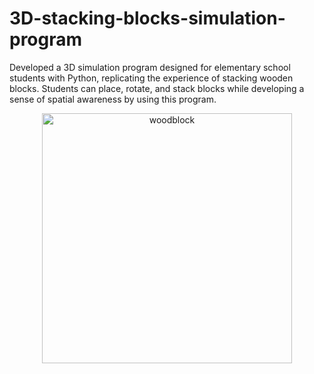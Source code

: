 # 3D-stacking-blocks-simulation-program
Developed a 3D simulation program designed for elementary school students with Python, replicating the experience of stacking wooden blocks. Students can place, rotate, and stack blocks while developing a sense of spatial awareness by using this program.

<div style="text-align: center;">
  <img src="https://github.com/user-attachments/assets/0475061f-6847-4b49-9fd0-424b7b7d277f" alt="woodblock" width="400">
</div>
